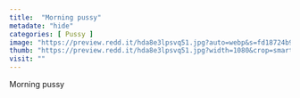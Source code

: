 ```yaml
---
title:  "Morning pussy"
metadate: "hide"
categories: [ Pussy ]
image: "https://preview.redd.it/hda8e3lpsvq51.jpg?auto=webp&s=fd18724b9a8279d884a35a44771c68766023d751"
thumb: "https://preview.redd.it/hda8e3lpsvq51.jpg?width=1080&crop=smart&auto=webp&s=db3580ff84a0544a7eb1de474624641402f847a3"
visit: ""
---
```

Morning pussy
